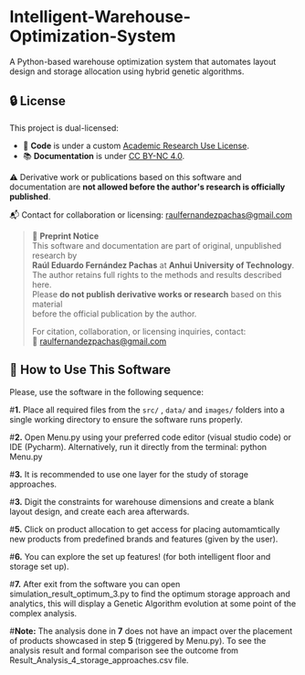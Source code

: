 # Intelligent-Warehouse-Optimization-System
A Python-based warehouse optimization system that automates layout design and storage allocation using hybrid genetic algorithms.

## 🔒 License

This project is dual-licensed:

- 🧠 **Code** is under a custom [Academic Research Use License](LICENSE_CODE.txt).
- 📚 **Documentation** is under [CC BY-NC 4.0](LICENSE_DOCS.txt).

⚠️ Derivative work or publications based on this software and documentation are **not allowed before the author's research is officially published**.

📬 Contact for collaboration or licensing: raulfernandezpachas@gmail.com

> 📢 **Preprint Notice**  
> This software and documentation are part of original, unpublished research by  
> **Raúl Eduardo Fernández Pachas** at **Anhui University of Technology**.  
> The author retains full rights to the methods and results described here.  
> Please **do not publish derivative works or research** based on this material  
> before the official publication by the author.  
>  
> For citation, collaboration, or licensing inquiries, contact:  
> 📧 raulfernandezpachas@gmail.com

## 🚀 How to Use This Software
Please, use the software in the following sequence:

#**1.** Place all required files from the `src/` , `data/` and `images/` folders into a single working directory to ensure the software runs properly. 

#**2.** Open Menu.py using your preferred code editor (visual studio code) or IDE (Pycharm). Alternatively, run it directly from the terminal: python Menu.py

#**3.** It is recommended to use one layer for the study of storage approaches.

#**3.** Digit the constraints for warehouse dimensions and create a blank layout design, and create each area afterwards.

#**5.** Click on product allocation to get access for placing automamtically new products from predefined brands and features (given by the user).

#**6.** You can explore the set up features! (for both intelligent floor and storage set up).

#**7.** After exit from the software you can open simulation_result_optimum_3.py to find the optimum storage approach and analytics, this will display a Genetic Algorithm evolution at some point of the complex analysis.

#**Note:** The analysis done in **7** does not have an impact over the placement of products showcased in step **5** (triggered by Menu.py). To see the analysis result and formal comparison see the outcome from Result_Analysis_4_storage_approaches.csv file. 
